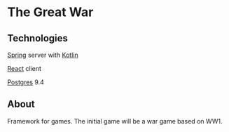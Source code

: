 # The Great War


## Technologies

[Spring](https://spring.io/) server with 
[Kotlin](http://kotlinlang.org/) 

[React](https://facebook.github.io/react/) client 

[Postgres](https://www.postgresql.org/) 9.4

## About

Framework for games. The initial game will be a war game based on WW1.
